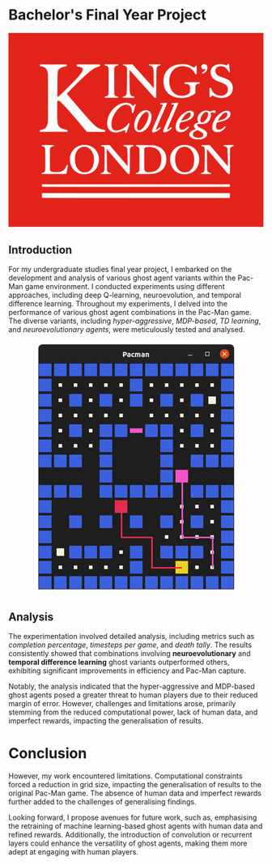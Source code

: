 # Bachelor's Final Year Project

![logo](./bsc.png ':size=25%')

## Introduction

For my undergraduate studies final year project, I embarked on the development and analysis of various ghost agent variants within the Pac-Man game environment. I conducted experiments using different approaches, including deep Q-learning, neuroevolution, and temporal difference learning. Throughout my experiments, I delved into the performance of various ghost agent combinations in the Pac-Man game. The diverse variants, including _hyper-aggressive_, _MDP-based_, _TD learning_, and _neuroevolutionary agents_, were meticulously tested and analysed.

<div style="text-align:center">

![logo](./bsc-pacman.png ':size=WIDTHxHEIGHT')

</div>

## Analysis

The experimentation involved detailed analysis, including metrics such as _completion percentage_, _timesteps per game_, and _death tally_. The results consistently showed that combinations involving **neuroevolutionary** and **temporal difference learning** ghost variants outperformed others, exhibiting significant improvements in efficiency and Pac-Man capture.

Notably, the analysis indicated that the hyper-aggressive and MDP-based ghost agents posed a greater threat to human players due to their reduced margin of error. However, challenges and limitations arose, primarily stemming from the reduced computational power, lack of human data, and imperfect rewards, impacting the generalisation of results.

# Conclusion

However, my work encountered limitations. Computational constraints forced a reduction in grid size, impacting the generalisation of results to the original Pac-Man game. The absence of human data and imperfect rewards further added to the challenges of generalising findings.

Looking forward, I propose avenues for future work, such as, emphasising the retraining of machine learning-based ghost agents with human data and refined rewards. Additionally, the introduction of convolution or recurrent layers could enhance the versatility of ghost agents, making them more adept at engaging with human players.
